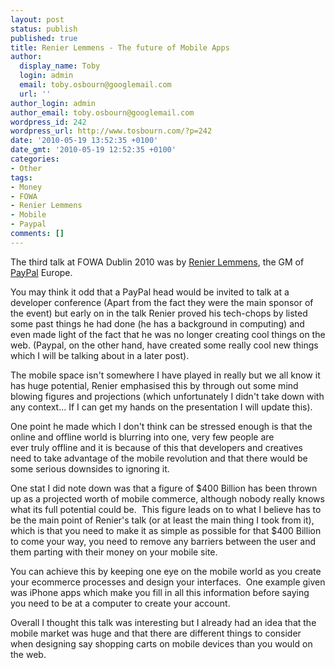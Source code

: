 ```yaml
---
layout: post
status: publish
published: true
title: Renier Lemmens - The future of Mobile Apps
author:
  display_name: Toby
  login: admin
  email: toby.osbourn@googlemail.com
  url: ''
author_login: admin
author_email: toby.osbourn@googlemail.com
wordpress_id: 242
wordpress_url: http://www.tosbourn.com/?p=242
date: '2010-05-19 13:52:35 +0100'
date_gmt: '2010-05-19 12:52:35 +0100'
categories:
- Other
tags:
- Money
- FOWA
- Renier Lemmens
- Mobile
- Paypal
comments: []
---
```

<p>The third talk at FOWA Dublin 2010 was by <a href="http://twitter.com/renierlemmens">Renier Lemmens</a>, the GM of <a href="http://www.paypal.com">PayPal</a> Europe.</p>
<p>You may think it odd that a PayPal head would be invited to talk at a developer conference (Apart from the fact they were the main sponsor of the event) but early on in the talk Renier proved his tech-chops by listed some past things he had done (he has a background in computing) and even made light of the fact that he was no longer creating cool things on the web. (Paypal, on the other hand, have created some really cool new things which I will be talking about in a later post).</p>
<p>The mobile space isn't somewhere I have played in really but we all know it has huge potential, Renier emphasised this by through out some mind blowing figures and projections (which unfortunately I didn't take down with any context... If I can get my hands on the presentation I will update this).</p>
<p>One point he made which I don't think can be stressed enough is that the online and offline world is blurring into one, very few people are ever truly offline and it is because of this that developers and creatives need to take advantage of the mobile revolution and that there would be some serious downsides to ignoring it.</p>
<p>One stat I did note down was that a figure of $400 Billion has been thrown up as a projected worth of mobile commerce, although nobody really knows what its full potential could be.  This figure leads on to what I believe has to be the main point of Renier's talk (or at least the main thing I took from it), which is that you need to make it as simple as possible for that $400 Billion to come your way, you need to remove any barriers between the user and them parting with their money on your mobile site.</p>
<p>You can achieve this by keeping one eye on the mobile world as you create your ecommerce processes and design your interfaces.  One example given was iPhone apps which make you fill in all this information before saying you need to be at a computer to create your account.</p>
<p>Overall I thought this talk was interesting but I already had an idea that the mobile market was huge and that there are different things to consider when designing say shopping carts on mobile devices than you would on the web.</p>
